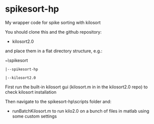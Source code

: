 # spikesort-hp
My wrapper code for spike sorting with kilosort

You should clone this and the github repository:

- kilosort2.0


and place them in a flat directory structure, e.g.:

 ~\spikesort

    |--spikesort-hp
    
    |--kilosort2.0
    
First run the built-in kilosort gui (kilosort.m in in the kilosort2.0 repo) to check kilosort installation

Then navigate to the spikesort-hp\scripts folder and: 
- runBatchKilosort.m to run kilo2.0 on a bunch of files in matlab using some custom settings

